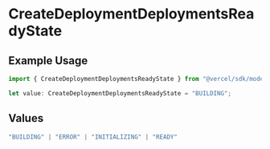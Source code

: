 # CreateDeploymentDeploymentsReadyState

## Example Usage

```typescript
import { CreateDeploymentDeploymentsReadyState } from "@vercel/sdk/models/operations/createdeployment.js";

let value: CreateDeploymentDeploymentsReadyState = "BUILDING";
```

## Values

```typescript
"BUILDING" | "ERROR" | "INITIALIZING" | "READY"
```